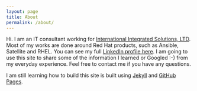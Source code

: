 ```yaml
---
layout: page
title: About
permalink: /about/
---
```


Hi.  I am an IT consultant working for [International Integrated Solutions, LTD](https://iistech.com).  Most of my works are done around Red Hat products, such as Ansible, Satellite and RHEL.  You can see my full [LinkedIn profile here](https://www.linkedin.com/in/ericchong4linux/).  I am going to use this site to share some of the information I learned or Googled :-) from my everyday experience.  Feel free to contact me if you have any questions.

I am still learning how to build this site is built using [Jekyll](https://jekyllrb.com/) and [GitHub Pages](https://docs.github.com/en/github/working-with-github-pages).
